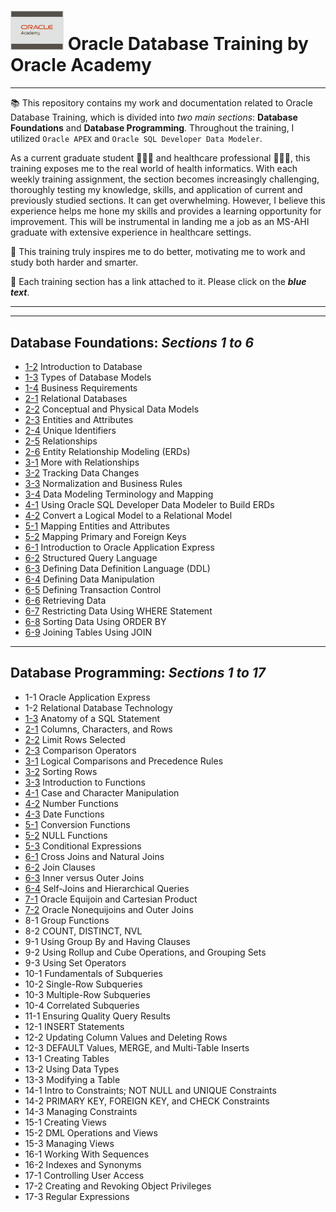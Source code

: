 # <img src="https://github.com/raqssoriano/oracle-db-training/blob/main/oracle/Oracle.png" alt="GCP" width="85" />   Oracle Database Training by Oracle Academy 
---
📚 This repository contains my work and documentation related to Oracle Database Training, which is divided into *two main sections*: **Database Foundations** and **Database Programming**. Throughout the training, I utilized `Oracle APEX` and `Oracle SQL Developer Data Modeler`.

As a current graduate student 👩🏻‍💻 and healthcare professional 👩🏻‍⚕️, this training exposes me to the real world of health informatics. With each weekly training assignment, the section becomes increasingly challenging, thoroughly testing my knowledge, skills, and application of current and previously studied sections. It can get overwhelming. However, I believe this experience helps me hone my skills and provides a learning opportunity for improvement. This will be instrumental in landing me a job as an MS-AHI graduate with extensive experience in healthcare settings.

🎯 This training truly inspires me to do better, motivating me to work and study both harder and smarter.

🔗 Each training section has a link attached to it. Please click on the _**blue text**_.
    
---
---

## Database Foundations: _**Sections 1 to 6**_
  - [1-2](https://github.com/raqssoriano/oracle-db-training/tree/main/SQL-week-1) Introduction to Database
  - [1-3](https://github.com/raqssoriano/oracle-db-training/tree/main/SQL-week-1) Types of Database Models
  - [1-4](https://github.com/raqssoriano/oracle-db-training/tree/main/SQL-week-1) Business Requirements
  - [2-1](https://github.com/raqssoriano/oracle-db-training/tree/main/SQL-week-1) Relational Databases
  - [2-2](https://github.com/raqssoriano/oracle-db-training/tree/main/SQL-week-1) Conceptual and Physical Data Models
  - [2-3](https://github.com/raqssoriano/oracle-db-training/tree/main/SQL-week-1) Entities and Attributes
  - [2-4](https://github.com/raqssoriano/oracle-db-training/tree/main/SQL-week-1) Unique Identifiers
  - [2-5](https://github.com/raqssoriano/oracle-db-training/tree/main/SQL-week-1) Relationships
  - [2-6](https://github.com/raqssoriano/oracle-db-training/tree/main/SQL-week-1) Entity Relationship Modeling (ERDs)
  - [3-1](https://github.com/raqssoriano/oracle-db-training/tree/main/SQL-week-1) More with Relationships
  - [3-2](https://github.com/raqssoriano/oracle-db-training/tree/main/SQL-week-1) Tracking Data Changes
  - [3-3](https://github.com/raqssoriano/oracle-db-training/tree/main/SQL-week-1) Normalization and Business Rules
  - [3-4](https://github.com/raqssoriano/oracle-db-training/tree/main/SQL-week-1) Data Modeling Terminology and Mapping
  - [4-1](https://github.com/raqssoriano/oracle-db-training/tree/main/SQL-wk-2-UPDATED/SQL-week-2) Using Oracle SQL Developer Data Modeler to Build ERDs
  - [4-2](https://github.com/raqssoriano/oracle-db-training/tree/main/SQL-wk-2-UPDATED/SQL-week-2) Convert a Logical Model to a Relational Model
  - [5-1](https://github.com/raqssoriano/oracle-db-training/tree/main/SQL-wk-2-UPDATED/SQL-week-2) Mapping Entities and Attributes
  - [5-2](https://github.com/raqssoriano/oracle-db-training/tree/main/SQL-wk-2-UPDATED/SQL-week-2) Mapping Primary and Foreign Keys
  - [6-1](https://github.com/raqssoriano/oracle-db-training/tree/main/SQL-wk-2-UPDATED/SQL-week-2) Introduction to Oracle Application Express
  - [6-2](https://github.com/raqssoriano/oracle-db-training/tree/main/SQL-wk-2-UPDATED/SQL-week-2) Structured Query Language
  - [6-3](https://github.com/raqssoriano/oracle-db-training/tree/main/SQL-wk-2-UPDATED/SQL-week-2) Defining Data Definition Language (DDL)
  - [6-4](https://github.com/raqssoriano/oracle-db-training/tree/main/SQL-wk-2-UPDATED/SQL-week-2) Defining Data Manipulation
  - [6-5](https://github.com/raqssoriano/oracle-db-training/tree/main/SQL-wk-2-UPDATED/SQL-week-2) Defining Transaction Control
  - [6-6](https://github.com/raqssoriano/oracle-db-training/tree/main/SQL-wk-2-UPDATED/SQL-week-2) Retrieving Data
  - [6-7](https://github.com/raqssoriano/oracle-db-training/tree/main/SQL-wk-2-UPDATED/SQL-week-2) Restricting Data Using WHERE Statement
  - [6-8](https://github.com/raqssoriano/oracle-db-training/tree/main/SQL-wk-2-UPDATED/SQL-week-2) Sorting Data Using ORDER BY
  - [6-9](https://github.com/raqssoriano/oracle-db-training/tree/main/SQL-wk-2-UPDATED/SQL-week-2) Joining Tables Using JOIN
 
---

## Database Programming: _**Sections 1 to 17**_
  - 1-1 Oracle Application Express
  - 1-2 Relational Database Technology
  - [1-3](https://github.com/raqssoriano/oracle-db-training/tree/main/SQL-week-3) Anatomy of a SQL Statement
  - [2-1](https://github.com/raqssoriano/oracle-db-training/tree/main/SQL-week-3) Columns, Characters, and Rows
  - [2-2](https://github.com/raqssoriano/oracle-db-training/tree/main/SQL-week-3) Limit Rows Selected
  - [2-3](https://github.com/raqssoriano/oracle-db-training/tree/main/SQL-week-3) Comparison Operators
  - [3-1](https://github.com/raqssoriano/oracle-db-training/tree/main/SQL-week-3) Logical Comparisons and Precedence Rules
  - [3-2](https://github.com/raqssoriano/oracle-db-training/tree/main/SQL-week-3) Sorting Rows
  - [3-3](https://github.com/raqssoriano/oracle-db-training/tree/main/SQL-week-3) Introduction to Functions
  - [4-1](https://github.com/raqssoriano/oracle-db-training/tree/main/SQL-week-4) Case and Character Manipulation
  - [4-2](https://github.com/raqssoriano/oracle-db-training/tree/main/SQL-week-4) Number Functions
  - [4-3](https://github.com/raqssoriano/oracle-db-training/tree/main/SQL-week-4) Date Functions
  - [5-1](https://github.com/raqssoriano/oracle-db-training/tree/main/SQL-week-5) Conversion Functions
  - [5-2](https://github.com/raqssoriano/oracle-db-training/tree/main/SQL-week-5) NULL Functions
  - [5-3](https://github.com/raqssoriano/oracle-db-training/tree/main/SQL-week-5) Conditional Expressions 
  - [6-1](https://github.com/raqssoriano/oracle-db-training/tree/main/SQL-week-6) Cross Joins and Natural Joins
  - [6-2](https://github.com/raqssoriano/oracle-db-training/tree/main/SQL-week-6) Join Clauses
  - [6-3](https://github.com/raqssoriano/oracle-db-training/tree/main/SQL-week-6) Inner versus Outer Joins
  - [6-4](https://github.com/raqssoriano/oracle-db-training/tree/main/SQL-week-6) Self-Joins and Hierarchical Queries
  - [7-1](https://github.com/raqssoriano/oracle-db-training/tree/main/SQL-week-7) Oracle Equijoin and Cartesian Product
  - [7-2](https://github.com/raqssoriano/oracle-db-training/tree/main/SQL-week-7) Oracle Nonequijoins and Outer Joins
  - 8-1 Group Functions
  - 8-2 COUNT, DISTINCT, NVL
  - 9-1 Using Group By and Having Clauses
  - 9-2 Using Rollup and Cube Operations, and Grouping Sets
  - 9-3 Using Set Operators
  - 10-1 Fundamentals of Subqueries
  - 10-2 Single-Row Subqueries
  - 10-3 Multiple-Row Subqueries
  - 10-4 Correlated Subqueries
  - 11-1 Ensuring Quality Query Results
  - 12-1 INSERT Statements
  - 12-2 Updating Column Values and Deleting Rows
  - 12-3 DEFAULT Values, MERGE, and Multi-Table Inserts
  - 13-1 Creating Tables
  - 13-2 Using Data Types
  - 13-3 Modifying a Table
  - 14-1 Intro to Constraints; NOT NULL and UNIQUE Constraints
  - 14-2 PRIMARY KEY, FOREIGN KEY, and CHECK Constraints
  - 14-3 Managing Constraints
  - 15-1 Creating Views
  - 15-2 DML Operations and Views
  - 15-3 Managing Views
  - 16-1 Working With Sequences
  - 16-2 Indexes and Synonyms
  - 17-1 Controlling User Access
  - 17-2 Creating and Revoking Object Privileges
  - 17-3 Regular Expressions



